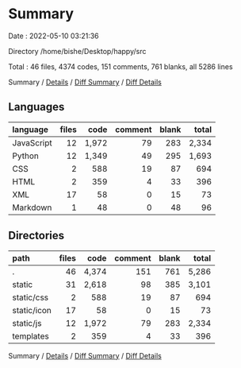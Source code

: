 # Summary

Date : 2022-05-10 03:21:36

Directory /home/bishe/Desktop/happy/src

Total : 46 files,  4374 codes, 151 comments, 761 blanks, all 5286 lines

Summary / [Details](details.md) / [Diff Summary](diff.md) / [Diff Details](diff-details.md)

## Languages
| language | files | code | comment | blank | total |
| :--- | ---: | ---: | ---: | ---: | ---: |
| JavaScript | 12 | 1,972 | 79 | 283 | 2,334 |
| Python | 12 | 1,349 | 49 | 295 | 1,693 |
| CSS | 2 | 588 | 19 | 87 | 694 |
| HTML | 2 | 359 | 4 | 33 | 396 |
| XML | 17 | 58 | 0 | 15 | 73 |
| Markdown | 1 | 48 | 0 | 48 | 96 |

## Directories
| path | files | code | comment | blank | total |
| :--- | ---: | ---: | ---: | ---: | ---: |
| . | 46 | 4,374 | 151 | 761 | 5,286 |
| static | 31 | 2,618 | 98 | 385 | 3,101 |
| static/css | 2 | 588 | 19 | 87 | 694 |
| static/icon | 17 | 58 | 0 | 15 | 73 |
| static/js | 12 | 1,972 | 79 | 283 | 2,334 |
| templates | 2 | 359 | 4 | 33 | 396 |

Summary / [Details](details.md) / [Diff Summary](diff.md) / [Diff Details](diff-details.md)